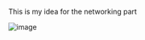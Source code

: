 This is my idea for the networking part

![image](https://github.com/jd-apprentice/HardwareLearn/assets/68082746/bfa4627c-99f2-4767-a9d4-facf768b133e)
